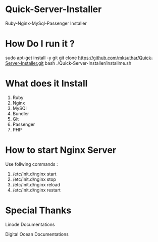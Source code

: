 Quick-Server-Installer
======================

Ruby-Nginx-MySql-Passenger Installer

How Do I run it ?
=====================
sudo apt-get install -y git
git clone https://github.com/mksuthar/Quick-Server-Installer.git
bash ./Quick-Server-Installer/installme.sh


What does it Install
=====================
1. Ruby
2. Nginx
3. MySQl
4. Bundler
5. Git
6. Passenger
7. PHP

How to start Nginx Server
=========================
Use follwing commands : 

1. /etc/init.d/nginx start
2. /etc/init.d/nginx stop
3. /etc/init.d/nginx reload
4. /etc/init.d/nginx restart

Special Thanks
==================
Linode Documentations

Digital Ocean Documentations

